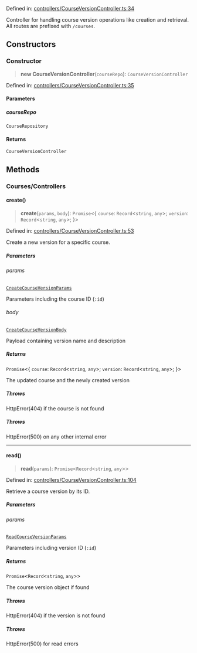 Defined in: [controllers/CourseVersionController.ts:34](https://github.com/saaranshgarg1/vibe/blob/67a31fca9c5546ea9aafedb5fb5b41a5b80e1d53/backend/src/modules/courses/controllers/CourseVersionController.ts#L34)

Controller for handling course version operations like creation and retrieval.
All routes are prefixed with `/courses`.

## Constructors

### Constructor

> **new CourseVersionController**(`courseRepo`): `CourseVersionController`

Defined in: [controllers/CourseVersionController.ts:35](https://github.com/saaranshgarg1/vibe/blob/67a31fca9c5546ea9aafedb5fb5b41a5b80e1d53/backend/src/modules/courses/controllers/CourseVersionController.ts#L35)

#### Parameters

##### courseRepo

`CourseRepository`

#### Returns

`CourseVersionController`

## Methods

### Courses/Controllers

#### create()

> **create**(`params`, `body`): `Promise`\<\{ `course`: `Record`\<`string`, `any`\>; `version`: `Record`\<`string`, `any`\>; \}\>

Defined in: [controllers/CourseVersionController.ts:53](https://github.com/saaranshgarg1/vibe/blob/67a31fca9c5546ea9aafedb5fb5b41a5b80e1d53/backend/src/modules/courses/controllers/CourseVersionController.ts#L53)

Create a new version for a specific course.

##### Parameters

###### params

[`CreateCourseVersionParams`](../Validators/CourseVersionValidators/CreateCourseVersionParams.md)

Parameters including the course ID (`:id`)

###### body

[`CreateCourseVersionBody`](../Validators/CourseVersionValidators/CreateCourseVersionBody.md)

Payload containing version name and description

##### Returns

`Promise`\<\{ `course`: `Record`\<`string`, `any`\>; `version`: `Record`\<`string`, `any`\>; \}\>

The updated course and the newly created version

##### Throws

HttpError(404) if the course is not found

##### Throws

HttpError(500) on any other internal error

***

#### read()

> **read**(`params`): `Promise`\<`Record`\<`string`, `any`\>\>

Defined in: [controllers/CourseVersionController.ts:104](https://github.com/saaranshgarg1/vibe/blob/67a31fca9c5546ea9aafedb5fb5b41a5b80e1d53/backend/src/modules/courses/controllers/CourseVersionController.ts#L104)

Retrieve a course version by its ID.

##### Parameters

###### params

[`ReadCourseVersionParams`](../Validators/CourseVersionValidators/ReadCourseVersionParams.md)

Parameters including version ID (`:id`)

##### Returns

`Promise`\<`Record`\<`string`, `any`\>\>

The course version object if found

##### Throws

HttpError(404) if the version is not found

##### Throws

HttpError(500) for read errors
